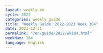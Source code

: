 ```yaml
---
layout: weekly-en
cycle: 2022
categories: weekly guide
title: "Weekly Guide：2022-2023 Week 104"
date: 2023-12-31
permalink: "/en/guide/2022/wk104.html"
weekNum: 104
language: English
---
```


